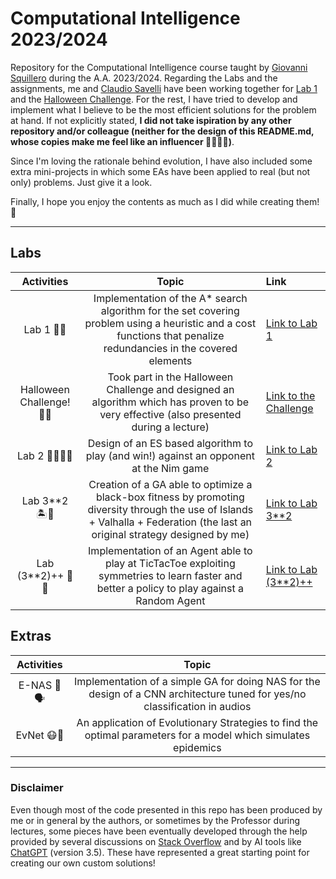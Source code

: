 # Computational Intelligence 2023/2024

Repository for the Computational Intelligence course taught by [Giovanni Squillero](https://github.com/squillero) during the A.A. 2023/2024. Regarding the Labs and the assignments, me and [Claudio Savelli](https://github.com/ClaudioSavelli) have been working together for [Lab 1](https://github.com/Mattizza/CompInt2324/tree/main/Lab_1) and the [Halloween Challenge](https://github.com/Mattizza/CompInt2324/tree/main/Halloween_Challenge). For the rest, I have tried to develop and implement what I believe to be the most efficient solutions for the problem at hand. If not explicitly stated, **I did not take ispiration by any other repository and/or colleague (neither for the design of this README.md, whose copies make me feel like an influencer 🤦🏻‍♂💅)**.

Since I'm loving the rationale behind evolution, I have also included some extra mini-projects in which some EAs have been applied to real (but not only) problems. Just give it a look.

Finally, I hope you enjoy the contents as much as I did while creating them! 🤗

---

## Labs

| Activities                 | Topic                                                                                                                                                                               | Link                                                                                                                    |
|:--------------------------:|:-----------------------------------------------------------------------------------------------------------------------------------------------------------------------------------:|:------------------|
| Lab 1 🌟🐾                  | Implementation of the A* search algorithm for the set covering problem using a heuristic and a cost functions that penalize redundancies in the covered elements                    | [Link to Lab 1](https://github.com/Mattizza/CompInt2324/tree/main/Lab_1)                       |
| Halloween Challenge! 🎃🦇   | Took part in the Halloween Challenge and designed an algorithm which has proven to be very effective (also presented during a lecture)                                              | [Link to the Challenge](https://github.com/Mattizza/CompInt2324/tree/main/Halloween_Challenge) |
| Lab 2 🧙🏼‍♂️✨                  | Design of an ES based algorithm to play (and win!) against an opponent at the Nim game                                                                                              | [Link to Lab 2](https://github.com/Mattizza/CompInt2324/tree/main/Lab_2)                       |
| Lab 3**2 🏝️🧬               | Creation of a GA able to optimize a black-box fitness by promoting diversity through the use of Islands + Valhalla + Federation (the last an original strategy designed by me) | [Link to Lab 3**2](https://github.com/Mattizza/CompInt2324/tree/main/Lab_3**2)                 |
| Lab (3**2)++ 🤖🎲           | Implementation of an Agent able to play at TicTacToe exploiting symmetries to learn faster and better a policy to play against a Random Agent                                       | [Link to Lab (3**2)++](https://github.com/Mattizza/CompInt2324/tree/main/Lab_(3**2)++)         |                                                                                                                     |

## Extras

| Activities                 | Topic                                                                                                      |
|:--------------------------:|:----------------------------------------------------------------------------------------------------------:|
| E-NAS 🧐🗣️                  | Implementation of a simple GA for doing NAS for the design of a CNN architecture tuned for yes/no classification in audios                                                                                                                                                                                    |
| EvNet 😷🦠                  | An application of Evolutionary Strategies to find the optimal parameters for a model which simulates epidemics                                                                                                                                                                                                |

---

### Disclaimer

Even though most of the code presented in this repo has been produced by me or in general by the authors, or sometimes by the Professor during lectures, some pieces have been eventually developed through the help provided by several discussions on [Stack Overflow](https://stackoverflow.com/) and by AI tools like [ChatGPT](https://chat.openai.com/) (version 3.5). These have represented a great starting point for creating our own custom solutions!
